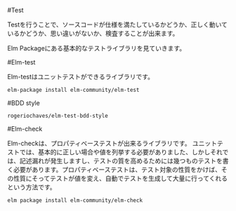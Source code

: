 #Test

Testを行うことで、ソースコードが仕様を満たしているかどうか、正しく動いているかどうか、思い違いがないか、検査することが出来ます。

Elm Packageにある基本的なテストライブラリを見ていきます。


#Elm-test

Elm-testはユニットテストができるライブラリです。

```
elm-package install elm-community/elm-test
```

#BDD style

```
rogeriochaves/elm-test-bdd-style
```

#Elm-check

Elm-checkは、プロパティベーステストが出来るライブラリです。
ユニットテストでは、基本的に正しい場合や値を列挙する必要がありました、しかしそれでは、記述漏れが発生しますし、テストの質を高めるためには幾つものテストを書く必要があります。プロパティベーステストは、テスト対象の性質をかけば、その性質にそってテストが値を変え、自動でテストを生成して大量に行ってくれるという方法です。

```
elm package install elm-community/elm-check
```



```
```

